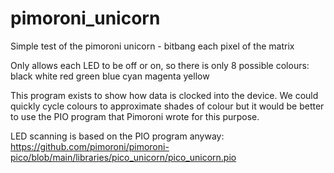 # pimoroni_unicorn
Simple test of the pimoroni unicorn - bitbang each pixel of the matrix

Only allows each LED to be off or on, so there is only 8 possible colours: black white red green blue cyan magenta yellow

This program exists to show how data is clocked into the device.
We could quickly cycle colours to approximate shades of colour but it would be better to use the PIO program that Pimoroni wrote for this purpose.

LED scanning is based on the PIO program anyway:  
https://github.com/pimoroni/pimoroni-pico/blob/main/libraries/pico_unicorn/pico_unicorn.pio
